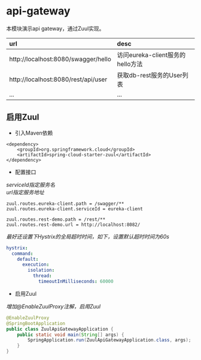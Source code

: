 # api-gateway
本模块演示api gateway，通过Zuul实现。  

|url|desc|  
|:---|:---|   
|http://localhost:8080/swagger/hello|访问eureka-client服务的hello方法|  
|http://localhost:8080/rest/api/user|获取db-rest服务的User列表|  
|...|...|

## 启用Zuul  
* 引入Maven依赖  
``` maven
<dependency>
	<groupId>org.springframework.cloud</groupId>
	<artifactId>spring-cloud-starter-zuul</artifactId>
</dependency>
```

* 配置接口  

_serviceId指定服务名_  
_url指定服务地址_
``` properties
zuul.routes.eureka-client.path = /swagger/**
zuul.routes.eureka-client.serviceId = eureka-client

zuul.routes.rest-demo.path = /rest/**
zuul.routes.rest-demo.url = http://localhost:8082/
```

_最好还设置下Hystrix的全局超时时间，如下，设置默认超时时间为60s_  
``` yml
hystrix:
  command:
    default:
      execution:
        isolation:
          thread:
            timeoutInMilliseconds: 60000
```

* 启用Zuul  

_增加@EnableZuulProxy注解，启用Zuul_
``` java
@EnableZuulProxy
@SpringBootApplication
public class ZuulApiGatewayApplication {
	public static void main(String[] args) {
		SpringApplication.run(ZuulApiGatewayApplication.class, args);
	}
}
```
